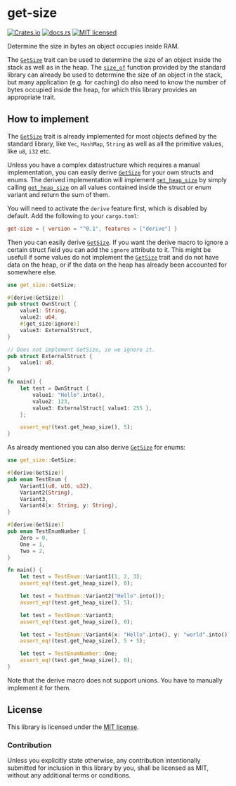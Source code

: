 # get-size

[![Crates.io](https://img.shields.io/crates/v/get-size)](https://crates.io/crates/get-size)
[![docs.rs](https://img.shields.io/docsrs/get-size)](https://docs.rs/get-size)
[![MIT licensed](https://img.shields.io/badge/license-MIT-blue.svg)](https://github.com/DKerp/get-size/blob/main/LICENSE)

Determine the size in bytes an object occupies inside RAM.

The [`GetSize`] trait can be used to determine the size of an object inside the stack as well as in the heap. The [`size_of`](https://doc.rust-lang.org/std/mem/fn.size_of.html) function provided by the standard library can already be used to determine the size of an object in the stack, but many application (e.g. for caching) do also need to know the number of bytes occupied inside the heap, for which this library provides an appropriate trait.

## How to implement

The [`GetSize`] trait is already implemented for most objects defined by the standard library, like `Vec`, `HashMap`, `String` as well as all the primitive values, like `u8`, `i32` etc.

Unless you have a complex datastructure which requires a manual implementation, you can easily derive [`GetSize`] for your own structs and enums. The derived implementation will implement [`get_heap_size`] by simply calling [`get_heap_size`] on all values contained inside the struct or enum variant and return the sum of them.

You will need to activate the `derive` feature first, which is disabled by default. Add the following to your `cargo.toml`:

```toml
get-size = { version = "^0.1", features = ["derive"] }
```

Then you can easily derive [`GetSize`]. If you want the derive macro to ignore a certain struct field you can add the `ignore` attribute to it. This might be usefull if some values do not implement the [`GetSize`] trait and do not have data on the heap, or if the data on the heap has already been accounted for somewhere else.

```rust
use get_size::GetSize;

#[derive(GetSize)]
pub struct OwnStruct {
    value1: String,
    value2: u64,
    #[get_size(ignore)]
    value3: ExternalStruct,
}

// Does not implement GetSize, so we ignore it.
pub struct ExternalStruct {
    value1: u8,
}

fn main() {
    let test = OwnStruct {
        value1: "Hello".into(),
        value2: 123,
        value3: ExternalStruct{ value1: 255 },
    };

    assert_eq!(test.get_heap_size(), 5);
}
```

As already mentioned you can also derive [`GetSize`] for enums:

```rust
use get_size::GetSize;

#[derive(GetSize)]
pub enum TestEnum {
    Variant1(u8, u16, u32),
    Variant2(String),
    Variant3,
    Variant4{x: String, y: String},
}

#[derive(GetSize)]
pub enum TestEnumNumber {
    Zero = 0,
    One = 1,
    Two = 2,
}

fn main() {
    let test = TestEnum::Variant1(1, 2, 3);
    assert_eq!(test.get_heap_size(), 0);

    let test = TestEnum::Variant2("Hello".into());
    assert_eq!(test.get_heap_size(), 5);

    let test = TestEnum::Variant3;
    assert_eq!(test.get_heap_size(), 0);

    let test = TestEnum::Variant4{x: "Hello".into(), y: "world".into()};
    assert_eq!(test.get_heap_size(), 5 + 5);

    let test = TestEnumNumber::One;
    assert_eq!(test.get_heap_size(), 0);
}
```

Note that the derive macro does not support unions. You have to manually implement it for them.

## License

This library is licensed under the [MIT license](http://opensource.org/licenses/MIT).

### Contribution

Unless you explicitly state otherwise, any contribution intentionally submitted for inclusion in this library by you, shall be licensed as MIT, without any additional terms or conditions.

[`GetSize`]: https://docs.rs/get-size/latest/get-size/trait.GetSize.html
[`get_heap_size`]: https://docs.rs/get-size/latest/get-size/trait.GetSize.html#tymethod.get_heap_size
